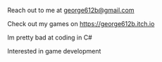 Reach out to me at george612b@gmail.com

Check out my games on https://george612b.itch.io

Im pretty bad at coding in C#

Interested in game development

